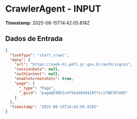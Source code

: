 # CrawlerAgent - INPUT

**Timestamp:** 2025-08-15T14:42:05.818Z

## Dados de Entrada

```json
{
  "taskType": "start_crawl",
  "data": {
    "url": "https://saeb-h1.pmfi.pr.gov.br/auth/signin",
    "sessionData": null,
    "authContext": null,
    "enableScreenshots": true,
    "page": {
      "_type": "Page",
      "_guid": "page@29051c4f54a38d4419ffcc1700707e05"
    }
  },
  "timestamp": "2025-08-15T14:42:05.818Z"
}
```
